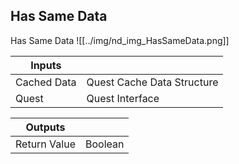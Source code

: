 ## Has Same Data
Has Same Data
![[../img/nd_img_HasSameData.png]]

|Inputs||
|--|--|
| Cached Data | Quest Cache Data Structure |
| Quest | Quest Interface |

|Outputs||
|--|--|
| Return Value | Boolean |
